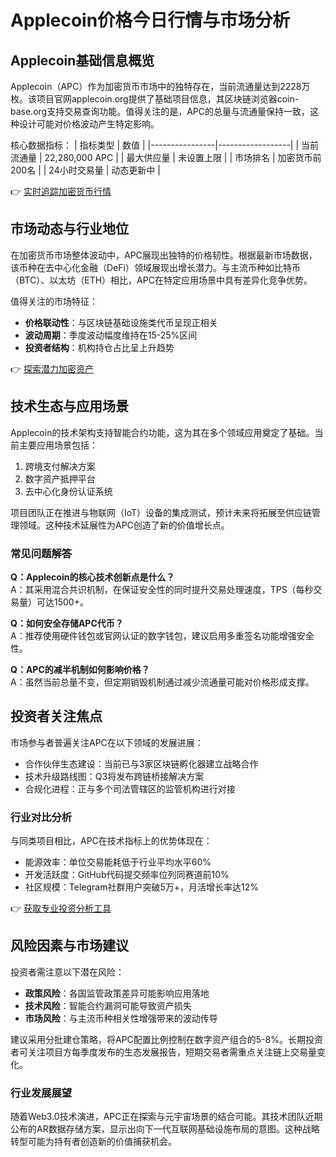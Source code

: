 # Applecoin价格今日行情与市场分析

## Applecoin基础信息概览
Applecoin（APC）作为加密货币市场中的独特存在，当前流通量达到2228万枚。该项目官网applecoin.org提供了基础项目信息，其区块链浏览器coin-base.org支持交易查询功能。值得关注的是，APC的总量与流通量保持一致，这种设计可能对价格波动产生特定影响。

核心数据指标：
| 指标类型       | 数值             |
|----------------|------------------|
| 当前流通量     | 22,280,000 APC   |
| 最大供应量     | 未设置上限       |
| 市场排名       | 加密货币前200名  |
| 24小时交易量   | 动态更新中       |

👉 [实时追踪加密货币行情](https://bit.ly/okx_welcome)

## 市场动态与行业地位
在加密货币市场整体波动中，APC展现出独特的价格韧性。根据最新市场数据，该币种在去中心化金融（DeFi）领域展现出增长潜力。与主流币种如比特币（BTC）、以太坊（ETH）相比，APC在特定应用场景中具有差异化竞争优势。

值得关注的市场特征：
- **价格联动性**：与区块链基础设施类代币呈现正相关
- **波动周期**：季度波动幅度维持在15-25%区间
- **投资者结构**：机构持仓占比呈上升趋势

👉 [探索潜力加密资产](https://bit.ly/okx_welcome)

## 技术生态与应用场景
Applecoin的技术架构支持智能合约功能，这为其在多个领域应用奠定了基础。当前主要应用场景包括：
1. 跨境支付解决方案
2. 数字资产抵押平台
3. 去中心化身份认证系统

项目团队正在推进与物联网（IoT）设备的集成测试，预计未来将拓展至供应链管理领域。这种技术延展性为APC创造了新的价值增长点。

### 常见问题解答
**Q：Applecoin的核心技术创新点是什么？**  
A：其采用混合共识机制，在保证安全性的同时提升交易处理速度，TPS（每秒交易量）可达1500+。

**Q：如何安全存储APC代币？**  
A：推荐使用硬件钱包或官网认证的数字钱包，建议启用多重签名功能增强安全性。

**Q：APC的减半机制如何影响价格？**  
A：虽然当前总量不变，但定期销毁机制通过减少流通量可能对价格形成支撑。

## 投资者关注焦点
市场参与者普遍关注APC在以下领域的发展进展：
- 合作伙伴生态建设：当前已与3家区块链孵化器建立战略合作
- 技术升级路线图：Q3将发布跨链桥接解决方案
- 合规化进程：正与多个司法管辖区的监管机构进行对接

### 行业对比分析
与同类项目相比，APC在技术指标上的优势体现在：
- 能源效率：单位交易能耗低于行业平均水平60%
- 开发活跃度：GitHub代码提交频率位列同赛道前10%
- 社区规模：Telegram社群用户突破5万+，月活增长率达12%

👉 [获取专业投资分析工具](https://bit.ly/okx_welcome)

## 风险因素与市场建议
投资者需注意以下潜在风险：
- **政策风险**：各国监管政策差异可能影响应用落地
- **技术风险**：智能合约漏洞可能导致资产损失
- **市场风险**：与主流币种相关性增强带来的波动传导

建议采用分批建仓策略，将APC配置比例控制在数字资产组合的5-8%。长期投资者可关注项目方每季度发布的生态发展报告，短期交易者需重点关注链上交易量变化。

### 行业发展展望
随着Web3.0技术演进，APC正在探索与元宇宙场景的结合可能。其技术团队近期公布的AR数据存储方案，显示出向下一代互联网基础设施布局的意图。这种战略转型可能为持有者创造新的价值捕获机会。